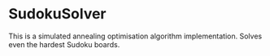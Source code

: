 # SudokuSolver
This is a simulated annealing optimisation algorithm implementation. Solves even the hardest Sudoku boards.
